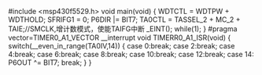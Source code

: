 #include <msp430f5529.h>
void main(void) {
	WDTCTL = WDTPW + WDTHOLD;
	SFRIFG1 = 0;
	P6DIR |= BIT7;
	TA0CTL = TASSEL_2 + MC_2 + TAIE;//SMCLK,增计数模式，使能TAIFG中断
	_EINT();
	while(1);
}
#pragma vector=TIMER0_A1_VECTOR
__interrupt void TIMERR0_A1_ISR(void)
{
	switch(__even_in_range(TA0IV,14))
	{
	case 0:break;
	case 2:break;
	case 4:break;
	case 6:break;
	case 8:break;
	case 10:break;
	case 12:break;
	case 14:
		P6OUT ^= BIT7;
		break;
	}
}

